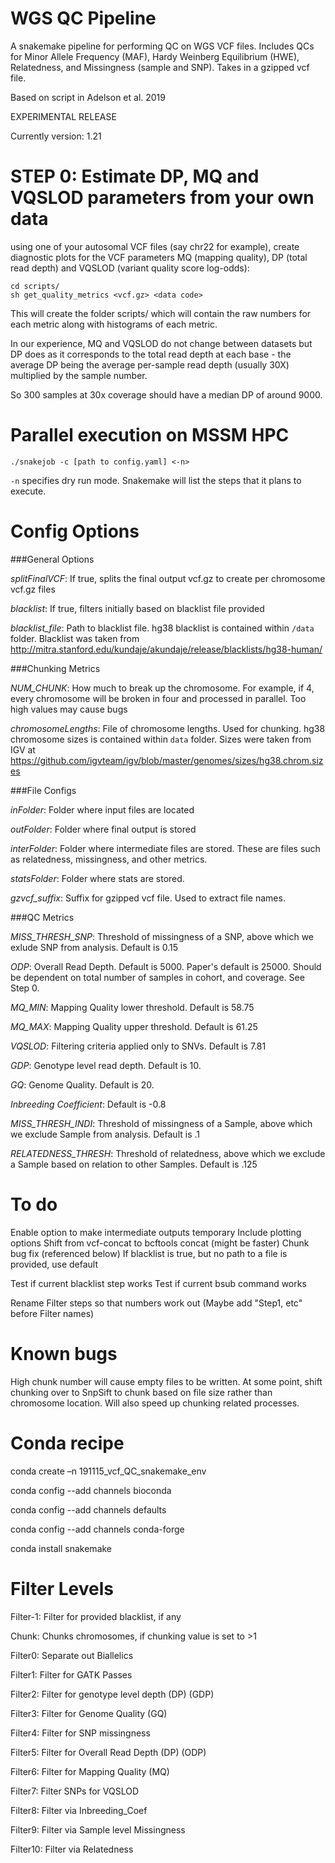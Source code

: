 # WGS QC Pipeline

A snakemake pipeline for performing QC on WGS VCF files. Includes QCs for Minor Allele Frequency (MAF), Hardy Weinberg Equilibrium (HWE), Relatedness, and Missingness (sample and SNP). Takes in a gzipped vcf file.

Based on script in Adelson et al. 2019

EXPERIMENTAL RELEASE

Currently version: 1.21

# STEP 0: Estimate DP, MQ and VQSLOD parameters from your own data

using one of your autosomal VCF files (say chr22 for example), create diagnostic plots for the VCF parameters MQ (mapping quality), DP (total read depth) and VQSLOD (variant quality score log-odds):

```
cd scripts/
sh get_quality_metrics <vcf.gz> <data code>
```

This will create the folder scripts/<data code> which will contain the raw numbers for each metric along with histograms of each metric.

In our experience, MQ and VQSLOD do not change between datasets but DP does as it corresponds to the total read depth at each base - the average DP being the average per-sample read depth (usually 30X) multiplied by the sample number. 

So 300 samples at 30x coverage should have a median DP of around 9000.
 


# Parallel execution on MSSM HPC

```
./snakejob -c [path to config.yaml] <-n>
```

`-n` specifies dry run mode. Snakemake will list the steps that it plans to execute.


# Config Options


###General Options

*splitFinalVCF*: If true, splits the final output vcf.gz to create per chromosome vcf.gz files

*blacklist*: If true, filters initially based on blacklist file provided

*blacklist_file*: Path to blacklist file. hg38 blacklist is contained within `/data` folder. Blacklist was taken from http://mitra.stanford.edu/kundaje/akundaje/release/blacklists/hg38-human/


###Chunking Metrics

*NUM_CHUNK*: How much to break up the chromosome. For example, if 4, every chromosome will be broken in four and processed in parallel. Too high values may cause bugs

*chromosomeLengths*: File of chromosome lengths. Used for chunking. hg38 chromosome sizes is contained within `data` folder. Sizes were taken from IGV at https://github.com/igvteam/igv/blob/master/genomes/sizes/hg38.chrom.sizes




###File Configs

*inFolder*: Folder where input files are located

*outFolder*: Folder where final output is stored

*interFolder*: Folder where intermediate files are stored. These are files such as relatedness, missingness, and other metrics.

*statsFolder*: Folder where stats are stored.

*gzvcf_suffix*: Suffix for gzipped vcf file. Used to extract file names.




###QC Metrics

*MISS_THRESH_SNP*: Threshold of missingness of a SNP, above which we exlude SNP from analysis. Default is 0.15

*ODP*: Overall Read Depth. Default is 5000. Paper's default is 25000. Should be dependent on total number of samples in cohort, and coverage. See Step 0.

*MQ_MIN*: Mapping Quality lower threshold. Default is 58.75

*MQ_MAX*: Mapping Quality upper threshold. Default is 61.25

*VQSLOD*: Filtering criteria applied only to SNVs. Default is 7.81

*GDP*: Genotype level read depth. Default is 10.

*GQ*: Genome Quality. Default is 20.

*Inbreeding Coefficient*: Default is -0.8

*MISS_THRESH_INDI*: Threshold of missingness of a Sample, above which we exclude Sample from analysis. Default is .1

*RELATEDNESS_THRESH*: Threshold of relatedness, above which we exclude a Sample based on relation to other Samples. Default is .125

# To do

Enable option to make intermediate outputs temporary
Include plotting options
Shift from vcf-concat to bcftools concat (might be faster)
Chunk bug fix (referenced below)
If blacklist is true, but no path to a file is provided, use default

Test if current blacklist step works
Test if current bsub command works

Rename Filter steps so that numbers work out (Maybe add "Step1, etc" before Filter names)

# Known bugs

High chunk number will cause empty files to be written. At some point, shift chunking over to SnpSift to chunk based on file size rather than chromosome location. Will also speed up chunking related processes.

# Conda recipe

conda create –n 191115_vcf_QC_snakemake_env

conda config --add channels bioconda

conda config --add channels defaults

conda config --add channels conda-forge

conda install snakemake

# Filter Levels

Filter-1: Filter for provided blacklist, if any

Chunk: Chunks chromosomes, if chunking value is set to >1

Filter0: Separate out Biallelics

Filter1: Filter for GATK Passes

Filter2: Filter for genotype level depth (DP) (GDP)

Filter3: Filter for Genome Quality (GQ)

Filter4: Filter for SNP missingness

Filter5: Filter for Overall Read Depth (DP) (ODP)

Filter6: Filter for Mapping Quality (MQ)

Filter7: Filter SNPs for VQSLOD

Filter8: Filter via Inbreeding_Coef

Filter9: Filter via Sample level Missingness

Filter10: Filter via Relatedness

